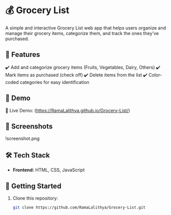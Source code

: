 # 💰 Grocery List

A simple and interactive Grocery List web app that helps users organize and manage their grocery items, categorize them, and track the ones they've purchased.

## 🌟 Features
✔️ Add and categorize grocery items (Fruits, Vegetables, Dairy, Others)
✔️ Mark items as purchased (check off)
✔️ Delete items from the list
✔️ Color-coded categories for easy identification

## 🎥 Demo
🚀 Live Demo: (https://RamaLalithya.github.io/Grocery-List/) 

## 📸 Screenshots
!screenshot.png 
## 🛠️ Tech Stack
- **Frontend:** HTML, CSS, JavaScript  


## 🚀 Getting Started

1. Clone this repository:
   ```sh
   git clone https://github.com/RamaLalithya/Grocery-List.git
